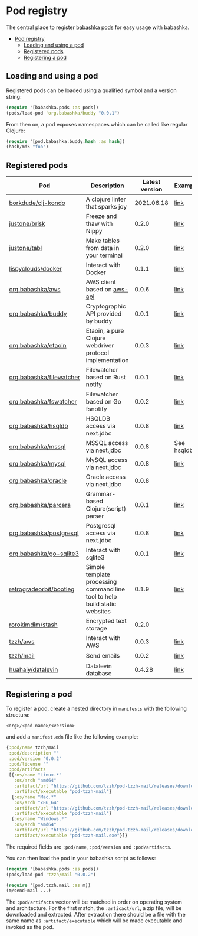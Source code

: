 # Pod registry

The central place to register [babashka pods](https://github.com/babashka/pods) for easy usage with babashka.

- [Pod registry](#pod-registry)
  - [Loading and using a pod](#loading-and-using-a-pod)
  - [Registered pods](#registered-pods)
  - [Registering a pod](#registering-a-pod)

## Loading and using a pod

Registered pods can be loaded using a qualified symbol and a version string:

``` clojure
(require '[babashka.pods :as pods])
(pods/load-pod 'org.babashka/buddy "0.0.1")
```

From then on, a pod exposes namespaces which can be called like regular Clojure:

``` clojure
(require '[pod.babashka.buddy.hash :as hash])
(hash/md5 "foo")
```

## Registered pods

| Pod      | Description           | Latest version  | Example    | Language |
| ------------- |-----------------------|-----------------|---------| -------|
| [borkdude/clj-kondo](https://github.com/borkdude/clj-kondo) | A clojure linter that sparks joy | 2021.06.18 | [link](examples/clj-kondo.clj) | [<img src="https://upload.wikimedia.org/wikipedia/commons/5/5d/Clojure_logo.svg" alt="clojure" width="24" height="24">](https://clojure.org/) |
| [justone/brisk](https://github.com/justone/brisk) | Freeze and thaw with Nippy | 0.2.0 | [link](examples/brisk.clj) | [<img src="https://upload.wikimedia.org/wikipedia/commons/5/5d/Clojure_logo.svg" alt="clojure" width="24" height="24">](https://clojure.org/) |
| [justone/tabl](https://github.com/justone/tabl)  | Make tables from data in your terminal | 0.2.0 | [link](examples/tabl.clj) | [<img src="https://upload.wikimedia.org/wikipedia/commons/5/5d/Clojure_logo.svg" alt="clojure" width="24" height="24">](https://clojure.org/) |
| [lispyclouds/docker](https://github.com/lispyclouds/pod-lispyclouds-docker) | Interact with Docker | 0.1.1 | [link](examples/docker.clj) | [<img src="https://upload.wikimedia.org/wikipedia/commons/5/5d/Clojure_logo.svg" alt="clojure" width="24" height="24">](https://clojure.org/) |
| [org.babashka/aws](https://github.com/babashka/pod-babashka-aws) | AWS client based on [aws-api](https://github.com/cognitect-labs/aws-api) | 0.0.6 | [link](examples/aws.clj) | [<img src="https://upload.wikimedia.org/wikipedia/commons/5/5d/Clojure_logo.svg" alt="clojure" width="24" height="24">](https://clojure.org/) |
| [org.babashka/buddy](https://github.com/babashka/pod-babashka-buddy) | Cryptographic API provided by buddy | 0.0.1 | [link](examples/buddy.clj) | [<img src="https://upload.wikimedia.org/wikipedia/commons/5/5d/Clojure_logo.svg" alt="clojure" width="24" height="24">](https://clojure.org/) |
| [org.babashka/etaoin](https://github.com/babashka/pod-babashka-etaoin) | Etaoin, a pure Clojure webdriver protocol implementation  | 0.0.3 | [link](examples/etaoin.clj) | [<img src="https://upload.wikimedia.org/wikipedia/commons/5/5d/Clojure_logo.svg" alt="clojure" width="24" height="24">](https://clojure.org/) |
| [org.babashka/filewatcher](https://github.com/babashka/pod-babashka-filewatcher) | Filewatcher based on Rust notify | 0.0.1 | [link](examples/filewatcher.clj) | [<img src="https://upload.wikimedia.org/wikipedia/commons/d/d5/Rust_programming_language_black_logo.svg" alt="rust" width="24" height="24">](https://www.rust-lang.org/) |
| [org.babashka/fswatcher](https://github.com/babashka/pod-babashka-fswatcher) | Filewatcher based on Go fsnotify | 0.0.2 | [link](examples/fswatcher.clj) | [<img src="https://raw.githubusercontent.com/golang-samples/gopher-vector/master/gopher-front.svg" alt="golang" width="24" height="24">](https://golang.org/) |
| [org.babashka/hsqldb](https://github.com/babashka/babashka-sql-pods/) | HSQLDB access via next.jdbc | 0.0.8 | [link](examples/hsqldb.clj) | [<img src="https://upload.wikimedia.org/wikipedia/commons/5/5d/Clojure_logo.svg" alt="clojure" width="24" height="24">](https://clojure.org/) |
| [org.babashka/mssql](https://github.com/babashka/babashka-sql-pods/) | MSSQL access via next.jdbc | 0.0.8 | See hsqldb | [<img src="https://upload.wikimedia.org/wikipedia/commons/5/5d/Clojure_logo.svg" alt="clojure" width="24" height="24">](https://clojure.org/) |
| [org.babashka/mysql](https://github.com/babashka/babashka-sql-pods/) | MySQL access via next.jdbc | 0.0.8 | [link](examples/mysql.clj) | [<img src="https://upload.wikimedia.org/wikipedia/commons/5/5d/Clojure_logo.svg" alt="clojure" width="24" height="24">](https://clojure.org/) |
| [org.babashka/oracle](https://github.com/babashka/babashka-sql-pods/) | Oracle access via next.jdbc | 0.0.8 | | [<img src="https://upload.wikimedia.org/wikipedia/commons/5/5d/Clojure_logo.svg" alt="clojure" width="24" height="24">](https://clojure.org/) |
| [org.babashka/parcera](https://github.com/babashka/pod-babashka-parcera) | Grammar-based Clojure(script) parser | 0.0.1| [link](examples/parcera.clj) | [<img src="https://upload.wikimedia.org/wikipedia/commons/5/5d/Clojure_logo.svg" alt="clojure" width="24" height="24">](https://clojure.org/) |
| [org.babashka/postgresql](https://github.com/babashka/babashka-sql-pods/) | Postgresql access via next.jdbc | 0.0.8 | [link](examples/postgresql.clj) | [<img src="https://upload.wikimedia.org/wikipedia/commons/5/5d/Clojure_logo.svg" alt="clojure" width="24" height="24">](https://clojure.org/) |
| [org.babashka/go-sqlite3](https://github.com/babashka/pod-babashka-go-sqlite3) | Interact with sqlite3 | 0.0.1 | [link](examples/go_sqlite3.clj) | [<img src="https://raw.githubusercontent.com/golang-samples/gopher-vector/master/gopher-front.svg" alt="golang" width="24" height="24">](https://golang.org/) |
| [retrogradeorbit/bootleg](https://github.com/retrogradeorbit/bootleg) | Simple template processing command line tool to help build static websites | 0.1.9 | [link](examples/bootleg.clj) | [<img src="https://upload.wikimedia.org/wikipedia/commons/5/5d/Clojure_logo.svg" alt="clojure" width="24" height="24">](https://clojure.org/) |
| [rorokimdim/stash](https://github.com/rorokimdim/stash) | Encrypted text storage | 0.2.0 | | [<img src="https://upload.wikimedia.org/wikipedia/commons/1/1c/Haskell-Logo.svg" alt="haskell" width="24" height="24">](https://haskell.org/) |
| [tzzh/aws](https://github.com/tzzh/pod-tzzh-aws) | Interact with AWS | 0.0.3 | [link](examples/tzzh_aws.clj) | [<img src="https://raw.githubusercontent.com/golang-samples/gopher-vector/master/gopher-front.svg" alt="golang" width="24" height="24">](https://golang.org/) |
| [tzzh/mail](https://github.com/tzzh/pod-tzzh-mail) | Send emails | 0.0.2 | [link](examples/tzzh_mail.clj) | [<img src="https://raw.githubusercontent.com/golang-samples/gopher-vector/master/gopher-front.svg" alt="golang" width="24" height="24">](https://golang.org/) |
| [huahaiy/datalevin](https://github.com/juji-io/datalevin) | Datalevin database | 0.4.28 | [link](examples/datalevin.clj) | [<img src="https://upload.wikimedia.org/wikipedia/commons/5/5d/Clojure_logo.svg" alt="clojure" width="24" height="24">](https://clojure.org/) |

## Registering a pod

To register a pod, create a nested directory in `manifests` with the following structure:

```
<org>/<pod-name>/<version>
```

and add a `manifest.edn` file like the following example:

``` clojure
{:pod/name tzzh/mail
 :pod/description ""
 :pod/version "0.0.2"
 :pod/license ""
 :pod/artifacts
 [{:os/name "Linux.*"
   :os/arch "amd64"
   :artifact/url "https://github.com/tzzh/pod-tzzh-mail/releases/download/v0.0.2/pod-tzzh-mail_0.0.2_Linux_x86_64.zip"
   :artifact/executable "pod-tzzh-mail"}
  {:os/name "Mac.*"
   :os/arch "x86_64"
   :artifact/url "https://github.com/tzzh/pod-tzzh-mail/releases/download/v0.0.2/pod-tzzh-mail_0.0.2_Darwin_x86_64.zip"
   :artifact/executable "pod-tzzh-mail"}
  {:os/name "Windows.*"
   :os/arch "amd64"
   :artifact/url "https://github.com/tzzh/pod-tzzh-mail/releases/download/v0.0.2/pod-tzzh-mail_0.0.2_Windows_x86_64.zip"
   :artifact/executable "pod-tzzh-mail.exe"}]}
```

The required fields are `:pod/name`, `:pod/version` and `:pod/artifacts`.

You can then load the pod in your babashka script as follows:

``` clojure
(require '[babashka.pods :as pods])
(pods/load-pod 'tzzh/mail "0.0.2")

(require '[pod.tzzh.mail :as m])
(m/send-mail ...)
```

The `:pod/artifacts` vector will be matched in order on operating system and
architecture. For the first match, the `:articact/url`, a zip file, will be
downloaded and extracted. After extraction there should be a file with the same
name as `:artifact/executable` which will be made executable and invoked as the
pod.
